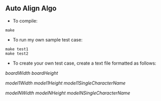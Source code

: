 ## Auto Align Algo
* To compile:
```
make
```
* To run my own sample test case:
```
make test1
make test2
```
* To create your own test case, create a text file formatted as follows:

*boardWidth* *boardHeight*

*model1Width* *model1Height* *model1SingleCharacterName*

*modelNWidth* *modelNHeight* *modelNSingleCharacterName*




